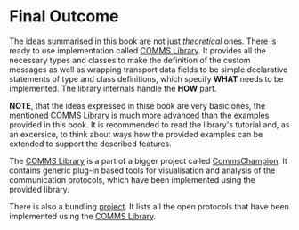 # Final Outcome

The ideas summarised in this book are not just *theoretical* ones. There is 
ready to use implementation called 
[COMMS Library](https://github.com/arobenko/comms_champion#comms-library). 
It provides all the necessary types and classes to 
make the definition of the custom messages as well as wrapping transport data 
fields to be simple declarative statements of type and class definitions, 
which specify **WHAT** needs to be implemented. The library internals handle 
the **HOW** part.

**NOTE**, that the ideas expressed in thise book are very basic ones, the
mentioned [COMMS Library](https://github.com/arobenko/comms_champion#comms-library)
is much more advanced than the examples provided in this book. It is recommended
to read the library's tutorial and, as an excersice, to think about ways how the
provided examples can be extended to support the described features.

The [COMMS Library](https://github.com/arobenko/comms_champion#comms-library)
is a part of a bigger project called
[CommsChampion](https://github.com/arobenko/comms_champion).
It contains generic plug-in based tools for visualisation and analysis of 
the communication protocols, which have been implemented using the
provided library.

There is also a bundling [project](https://github.com/arobenko/comms_all_protocols).
It lists all the open protocols that have been implemented using the
[COMMS Library](https://github.com/arobenko/comms_champion#comms-library).



